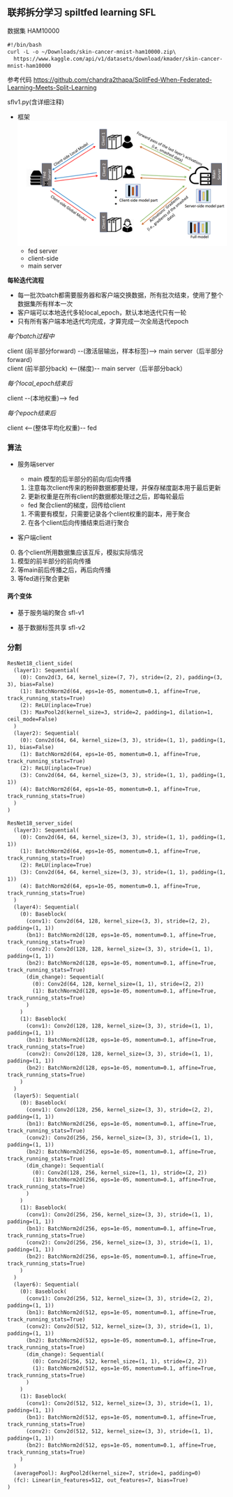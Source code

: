 ## 联邦拆分学习 spiltfed learning SFL

数据集
HAM10000
```
#!/bin/bash
curl -L -o ~/Downloads/skin-cancer-mnist-ham10000.zip\
  https://www.kaggle.com/api/v1/datasets/download/kmader/skin-cancer-mnist-ham10000
```
参考代码
https://github.com/chandra2thapa/SplitFed-When-Federated-Learning-Meets-Split-Learning

sflv1.py(含详细注释)


- 框架
![总体框架图](image.png)
    - fed server
    - client-side
    - main server

**每轮迭代流程**
- 每一批次batch都需要服务器和客户端交换数据，所有批次结束，使用了整个数据集所有样本一次
- 客户端可以本地迭代多轮local_epoch，默认本地迭代只有一轮
- 只有所有客户端本地迭代均完成，才算完成一次全局迭代epoch

*每个batch过程中*

client (前半部分forward) --(激活层输出，样本标签)--> main server（后半部分forward）\
client (前半部分back) <--(梯度)-- main server（后半部分back）

*每个local_epoch结束后*

client --(本地权重)--> fed 

*每个epoch结束后*

client <--(整体平均化权重)-- fed 


### 算法
- 服务端server
    - main 模型的后半部分的前向/后向传播
    1. 注意每次client传来的粉碎数据都要处理，并保存梯度副本用于最后更新
    2. 更新权重是在所有client的数据都处理过之后，即每轮最后

    - fed 聚合client的梯度，回传给client
    1. 不需要有模型，只需要记录各个client权重的副本，用于聚合
    2. 在各个client后向传播结束后进行聚合
    
- 客户端client
0. 各个client所用数据集应该互斥，模拟实际情况
1. 模型的前半部分的前向传播
2. 等main前后传播之后，再后向传播
3. 等fed进行聚合更新

#### 两个变体
- 基于服务端的聚合 sfl-v1

- 基于数据标签共享 sfl-v2


### 分割
```commandline
ResNet18_client_side(
  (layer1): Sequential(
    (0): Conv2d(3, 64, kernel_size=(7, 7), stride=(2, 2), padding=(3, 3), bias=False)
    (1): BatchNorm2d(64, eps=1e-05, momentum=0.1, affine=True, track_running_stats=True)
    (2): ReLU(inplace=True)
    (3): MaxPool2d(kernel_size=3, stride=2, padding=1, dilation=1, ceil_mode=False)
  )
  (layer2): Sequential(
    (0): Conv2d(64, 64, kernel_size=(3, 3), stride=(1, 1), padding=(1, 1), bias=False)
    (1): BatchNorm2d(64, eps=1e-05, momentum=0.1, affine=True, track_running_stats=True)
    (2): ReLU(inplace=True)
    (3): Conv2d(64, 64, kernel_size=(3, 3), stride=(1, 1), padding=(1, 1))
    (4): BatchNorm2d(64, eps=1e-05, momentum=0.1, affine=True, track_running_stats=True)
  )
)
```

```commandline
ResNet18_server_side(
  (layer3): Sequential(
    (0): Conv2d(64, 64, kernel_size=(3, 3), stride=(1, 1), padding=(1, 1))
    (1): BatchNorm2d(64, eps=1e-05, momentum=0.1, affine=True, track_running_stats=True)
    (2): ReLU(inplace=True)
    (3): Conv2d(64, 64, kernel_size=(3, 3), stride=(1, 1), padding=(1, 1))
    (4): BatchNorm2d(64, eps=1e-05, momentum=0.1, affine=True, track_running_stats=True)
  )
  (layer4): Sequential(
    (0): Baseblock(
      (conv1): Conv2d(64, 128, kernel_size=(3, 3), stride=(2, 2), padding=(1, 1))
      (bn1): BatchNorm2d(128, eps=1e-05, momentum=0.1, affine=True, track_running_stats=True)
      (conv2): Conv2d(128, 128, kernel_size=(3, 3), stride=(1, 1), padding=(1, 1))
      (bn2): BatchNorm2d(128, eps=1e-05, momentum=0.1, affine=True, track_running_stats=True)
      (dim_change): Sequential(
        (0): Conv2d(64, 128, kernel_size=(1, 1), stride=(2, 2))
        (1): BatchNorm2d(128, eps=1e-05, momentum=0.1, affine=True, track_running_stats=True)
      )
    )
    (1): Baseblock(
      (conv1): Conv2d(128, 128, kernel_size=(3, 3), stride=(1, 1), padding=(1, 1))
      (bn1): BatchNorm2d(128, eps=1e-05, momentum=0.1, affine=True, track_running_stats=True)
      (conv2): Conv2d(128, 128, kernel_size=(3, 3), stride=(1, 1), padding=(1, 1))
      (bn2): BatchNorm2d(128, eps=1e-05, momentum=0.1, affine=True, track_running_stats=True)
    )
  )
  (layer5): Sequential(
    (0): Baseblock(
      (conv1): Conv2d(128, 256, kernel_size=(3, 3), stride=(2, 2), padding=(1, 1))
      (bn1): BatchNorm2d(256, eps=1e-05, momentum=0.1, affine=True, track_running_stats=True)
      (conv2): Conv2d(256, 256, kernel_size=(3, 3), stride=(1, 1), padding=(1, 1))
      (bn2): BatchNorm2d(256, eps=1e-05, momentum=0.1, affine=True, track_running_stats=True)
      (dim_change): Sequential(
        (0): Conv2d(128, 256, kernel_size=(1, 1), stride=(2, 2))
        (1): BatchNorm2d(256, eps=1e-05, momentum=0.1, affine=True, track_running_stats=True)
      )
    )
    (1): Baseblock(
      (conv1): Conv2d(256, 256, kernel_size=(3, 3), stride=(1, 1), padding=(1, 1))
      (bn1): BatchNorm2d(256, eps=1e-05, momentum=0.1, affine=True, track_running_stats=True)
      (conv2): Conv2d(256, 256, kernel_size=(3, 3), stride=(1, 1), padding=(1, 1))
      (bn2): BatchNorm2d(256, eps=1e-05, momentum=0.1, affine=True, track_running_stats=True)
    )
  )
  (layer6): Sequential(
    (0): Baseblock(
      (conv1): Conv2d(256, 512, kernel_size=(3, 3), stride=(2, 2), padding=(1, 1))
      (bn1): BatchNorm2d(512, eps=1e-05, momentum=0.1, affine=True, track_running_stats=True)
      (conv2): Conv2d(512, 512, kernel_size=(3, 3), stride=(1, 1), padding=(1, 1))
      (bn2): BatchNorm2d(512, eps=1e-05, momentum=0.1, affine=True, track_running_stats=True)
      (dim_change): Sequential(
        (0): Conv2d(256, 512, kernel_size=(1, 1), stride=(2, 2))
        (1): BatchNorm2d(512, eps=1e-05, momentum=0.1, affine=True, track_running_stats=True)
      )
    )
    (1): Baseblock(
      (conv1): Conv2d(512, 512, kernel_size=(3, 3), stride=(1, 1), padding=(1, 1))
      (bn1): BatchNorm2d(512, eps=1e-05, momentum=0.1, affine=True, track_running_stats=True)
      (conv2): Conv2d(512, 512, kernel_size=(3, 3), stride=(1, 1), padding=(1, 1))
      (bn2): BatchNorm2d(512, eps=1e-05, momentum=0.1, affine=True, track_running_stats=True)
    )
  )
  (averagePool): AvgPool2d(kernel_size=7, stride=1, padding=0)
  (fc): Linear(in_features=512, out_features=7, bias=True)
)
```
